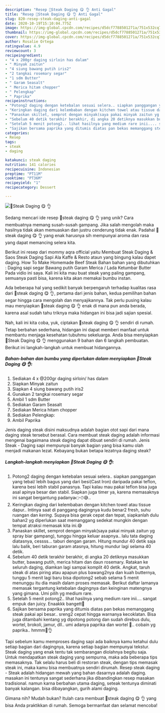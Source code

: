 ```yaml
---
description: "Resep 🥩Steak Daging 😋 👌 Anti Gagal"
title: "Resep 🥩Steak Daging 😋 👌 Anti Gagal"
slug: 820-resep-steak-daging-anti-gagal
date: 2020-10-19T15:10:04.775Z
image: https://img-global.cpcdn.com/recipes/d5dcf7788501271a/751x532cq70/🥩steak-daging-😋-👌-foto-resep-utama.jpg
thumbnail: https://img-global.cpcdn.com/recipes/d5dcf7788501271a/751x532cq70/🥩steak-daging-😋-👌-foto-resep-utama.jpg
cover: https://img-global.cpcdn.com/recipes/d5dcf7788501271a/751x532cq70/🥩steak-daging-😋-👌-foto-resep-utama.jpg
author: Rosalie Ortega
ratingvalue: 4.9
reviewcount: 3
recipeingredient:
- "4 x 200gr daging sirloin has dalam"
- " Minyak zaitun"
- "4 siung bawang putih iris2"
- "2 tangkai rosemary segar"
- "1 sdm Butter"
- " Garam Seasalt"
- " Merica hitam chopper"
- " Pelengkap"
- " Paprika"
recipeinstructions:
- "Potong2 daging dengan ketebalan sesuai selera.. siapkan panggangan yang tebal/ lebih bagus yang dari besi(Cast Iron) daripada pakai teflon, karena besi lebih stabil panasnya. Tapi kalau mau pakai teflon bisa juga asal apinya besar dan stabil. Siapkan juga timer ya, karena memasaknya ini sangat bergantung padanya👉⏱😅.."
- "Keringkan daging dari kelembaban dengan kitchen towel atau tissue dapur.. Intinya saat di panggang dagingnya kudu benar2 fresh, suhu ruangan dan *kering*. Supaya bisa gerak cepat dan tepat, siapkanlah dulu bahan2 yg diperlukan saat memanggang sedekat mungkin dengan tempat atraksi memasak kita ini.😅"
- "Panaskan skillet, semprot dengan minyak(saya pakai minyak zaitun yg spray biar gampang), tunggu hingga keluar asapnya.. lalu tata daging diatasnya, cessss... taburi dengan garam. Hitung mundur 40 detik saja lalu balik, beri taburan garam atasnya, hitung mundur lagi selama 40 detik."
- "Sebelum 40 detik terakhir berakhir, di angka 20 detiknya masukkan butter, bawang putih, merica hitam dan daun rosemary. Ratakan ke seluruh daging, diamkan lagi sampai komplit 40 detik. Angkat, taruh steak di atas piring atau apapun plus bawang2nya dan kuah butternya, tunggu 5 menit lagi baru bisa dipotong2 sebab selama 5 menit menunggu itu dia masih dalam proses memasak. Berikut daftar lamanya memasak tergantung ketebalan dagingnya dan keinginan matengnya yang gimana. Umi pilih yg medium rare."
- "Setelah 5 menit potong2.. lihat hasilnya yang medium rare inii.... sangat empuk dan juicy. Enaakkk bangett🥰"
- "Sajikan bersama paprika yang ditumis diatas pan bekas memanggang steak pakai api besar.. sreng2 cepat hingga warnanya kecoklatan. Bisa juga ditambahi kentang yg dipotong potong dan sudah direbus dulu, wortel, brokoli, jamur, dll.. umi adanya paprika dan wortel 🤭.. cobain yg paprika.. hmmm🥰👌"
categories:
- Resep
tags:
- steak
- daging

katakunci: steak daging 
nutrition: 141 calories
recipecuisine: Indonesian
preptime: "PT11M"
cooktime: "PT36M"
recipeyield: "1"
recipecategory: Dessert

---
```



![🥩Steak Daging 😋 👌](https://img-global.cpcdn.com/recipes/d5dcf7788501271a/751x532cq70/🥩steak-daging-😋-👌-foto-resep-utama.jpg)

Sedang mencari ide resep 🥩steak daging 😋 👌 yang unik? Cara membuatnya memang susah-susah gampang. Jika salah mengolah maka hasilnya tidak akan memuaskan dan justru cenderung tidak enak. Padahal 🥩steak daging 😋 👌 yang enak harusnya sih mempunyai aroma dan rasa yang dapat memancing selera kita.

Berikut ini resep dari mommy aqra official yaitu Membuat Steak Daging &amp; Saos Steak Daging Sapi Ala Kaffe &amp; Resto ataun yang bingung kalau dapet daging. How To Make Homemade Beef Steak Bahan bahan yang dibutuhkan : Daging sapi segar Bawang putih Garam Merica / Lada Ketumbar Butter Pada vidio ini saya. Kali ini kita mau buat steak yang paling gampang, semuanya pasti bisa, karena kita akan memakai bumbu instan.

Ada beberapa hal yang sedikit banyak berpengaruh terhadap kualitas rasa dari 🥩steak daging 😋 👌, pertama dari jenis bahan, kedua pemilihan bahan segar hingga cara mengolah dan menyajikannya. Tak perlu pusing kalau mau menyiapkan 🥩steak daging 😋 👌 enak di mana pun anda berada, karena asal sudah tahu triknya maka hidangan ini bisa jadi sajian spesial.


Nah, kali ini kita coba, yuk, ciptakan 🥩steak daging 😋 👌 sendiri di rumah. Tetap berbahan sederhana, hidangan ini dapat memberi manfaat untuk membantu menjaga kesehatan tubuhmu sekeluarga. Anda bisa menyiapkan 🥩Steak Daging 😋 👌 menggunakan 9 bahan dan 6 langkah pembuatan. Berikut ini langkah-langkah untuk membuat hidangannya.

<!--inarticleads1-->

##### Bahan-bahan dan bumbu yang diperlukan dalam menyiapkan 🥩Steak Daging 😋 👌:

1. Sediakan 4 x @200gr daging sirloin/ has dalam
1. Siapkan  Minyak zaitun
1. Siapkan 4 siung bawang putih iris2
1. Gunakan 2 tangkai rosemary segar
1. Ambil 1 sdm Butter
1. Sediakan  Garam Seasalt
1. Sediakan  Merica hitam chopper
1. Sediakan  Pelengkap:
1. Ambil  Paprika


Jenis daging steak disini maksudnya adalah bagian otot sapi dari mana daging steak tersebut berasal. Cara membuat steak daging adalah informasi mengenai bagaimana steak daging dapat dibuat sendiri di rumah. Jenis Steak - Daging sapi mempunyai banyak bagian yang bisa kamu olah menjadi makanan lezat. Kebayang bukan betapa lezatnya daging steak? 

<!--inarticleads2-->

##### Langkah-langkah menyiapkan 🥩Steak Daging 😋 👌:

1. Potong2 daging dengan ketebalan sesuai selera.. siapkan panggangan yang tebal/ lebih bagus yang dari besi(Cast Iron) daripada pakai teflon, karena besi lebih stabil panasnya. Tapi kalau mau pakai teflon bisa juga asal apinya besar dan stabil. Siapkan juga timer ya, karena memasaknya ini sangat bergantung padanya👉⏱😅..
1. Keringkan daging dari kelembaban dengan kitchen towel atau tissue dapur.. Intinya saat di panggang dagingnya kudu benar2 fresh, suhu ruangan dan *kering*. Supaya bisa gerak cepat dan tepat, siapkanlah dulu bahan2 yg diperlukan saat memanggang sedekat mungkin dengan tempat atraksi memasak kita ini.😅
1. Panaskan skillet, semprot dengan minyak(saya pakai minyak zaitun yg spray biar gampang), tunggu hingga keluar asapnya.. lalu tata daging diatasnya, cessss... taburi dengan garam. Hitung mundur 40 detik saja lalu balik, beri taburan garam atasnya, hitung mundur lagi selama 40 detik.
1. Sebelum 40 detik terakhir berakhir, di angka 20 detiknya masukkan butter, bawang putih, merica hitam dan daun rosemary. Ratakan ke seluruh daging, diamkan lagi sampai komplit 40 detik. Angkat, taruh steak di atas piring atau apapun plus bawang2nya dan kuah butternya, tunggu 5 menit lagi baru bisa dipotong2 sebab selama 5 menit menunggu itu dia masih dalam proses memasak. Berikut daftar lamanya memasak tergantung ketebalan dagingnya dan keinginan matengnya yang gimana. Umi pilih yg medium rare.
1. Setelah 5 menit potong2.. lihat hasilnya yang medium rare inii.... sangat empuk dan juicy. Enaakkk bangett🥰
1. Sajikan bersama paprika yang ditumis diatas pan bekas memanggang steak pakai api besar.. sreng2 cepat hingga warnanya kecoklatan. Bisa juga ditambahi kentang yg dipotong potong dan sudah direbus dulu, wortel, brokoli, jamur, dll.. umi adanya paprika dan wortel 🤭.. cobain yg paprika.. hmmm🥰👌


Tapi sebelum kamu memproses daging sapi ada baiknya kamu ketahui dulu setiap bagian dari dagingnya, karena setiap bagian mempunyai tekstur. Steak daging yang enak tentu tak sembarangan diolahnya begitu saja. Untuk mendapatkan steak daging yang sempurna, maka ada beberapa tips memasaknya. Tak selalu harus beli di restoran steak, dengan tips memasak steak ini, maka kamu bisa membuatnya sendiri dirumah. Resep steak daging - Steak adalah hidangan mewah yang bahan dasarnya adalah daging. masakan ini tentunya sangat sederhana jika dibandingkan resep masakan tradisional. namun karna berbahan utama daging, seteak tentunya diminati banyak kalangan. bisa dibayangkan, gurih alami daging. 

Gimana nih? Mudah bukan? Itulah cara membuat 🥩steak daging 😋 👌 yang bisa Anda praktikkan di rumah. Semoga bermanfaat dan selamat mencoba!
